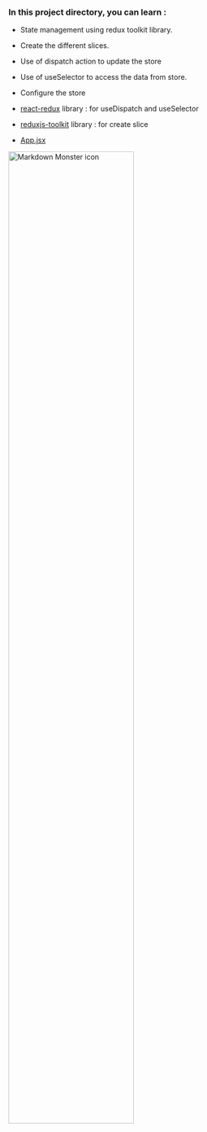### In this project directory, you can learn : 

- State management using redux toolkit library.
- Create the different slices.
- Use of dispatch action to update the store
- Use of useSelector to access the data from store.
- Configure the store
- [react-redux](https://www.npmjs.com/package/react-redux) library : for useDispatch and useSelector
- [reduxjs-toolkit](https://www.npmjs.com/package/@reduxjs/toolkit) library : for create slice

 - [App.jsx](https://github.com/Girish-GAP/React-Projects/blob/master/app8/src/App.js) 

 
<img src="https://github.com/Girish-GAP/React-Projects/blob/master/app8/app8_view.png"
     alt="Markdown Monster icon"
     style="float: left; margin-right: 10px; width : 70%" />
